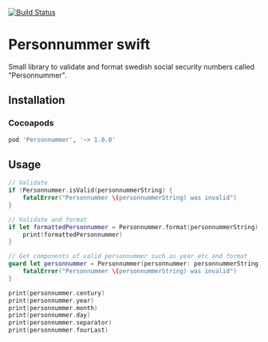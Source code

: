 [![Build Status](https://travis-ci.org/GoranLilja/personnummer-swift.svg?branch=master)](https://travis-ci.org/GoranLilja/personnummer-swift)

# Personnummer swift

Small library to validate and format swedish social security numbers called "Personnummer".

## Installation 

### Cocoapods
	
```ruby	
pod 'Personnummer', '~> 1.0.0'
```
	
## Usage

```swift
// Validate
if !Personnummer.isValid(personnummerString) {
    fatalError("Personnummer \(personnummerString) was invalid")
}

// Validate and format
if let formattedPersonnummer = Personnummer.format(personnummerString) {
    print(formattedPersonnummer)
}

// Get components of valid personnummer such as year etc and format
guard let personnummer = Personnummer(personnummer: personnummerString) {
    fatalError("Personnummer \(personnummerString) was invalid")
}

print(personnummer.century)
print(personnummer.year)
print(personnummer.month)
print(personnummer.day)
print(personnummer.separator)
print(personnummer.fourLast)
```